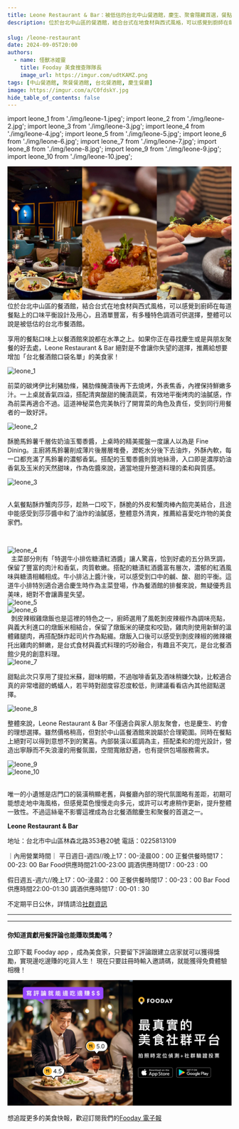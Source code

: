 ```yaml
---
title: Leone Restaurant & Bar：被低估的台北中山餐酒館，慶生、聚會隱藏首選，餐點口味絕不踩雷！
description: 位於台北中山區的餐酒館，結合台式在地食材與西式風格，可以感覺到廚師在每道餐點上的口味平衡設計及用心，且酒單豐富，有多種特色調酒可供選擇，整體可以說是被低估的台北市餐酒館。推薦給想要增加「台北餐酒館口袋名單」的美食家！

slug: /leone-restaurant
date: 2024-09-05T20:00
authors:
  - name: 怪獸冰姬靈
    title: Fooday 美食搜查隊隊長
    image_url: https://imgur.com/udtKAMZ.png
tags: [中山餐酒館, 聚餐餐酒館, 台北餐酒館, 慶生餐廳]
image: https://imgur.com/a/C0fdskY.jpg
hide_table_of_contents: false
---
```

import leone_1 from './img/leone-1.jpeg';
import leone_2 from './img/leone-2.jpg';
import leone_3 from './img/leone-3.jpg';
import leone_4 from './img/leone-4.jpg';
import leone_5 from './img/leone-5.jpg';
import leone_6 from './img/leone-6.jpg';
import leone_7 from './img/leone-7.jpg';
import leone_8 from './img/leone-8.jpg';
import leone_9 from './img/leone-9.jpg';
import leone_10 from './img/leone-10.jpeg';

![leone](./img/leone.jpg)
位於台北中山區的餐酒館，結合台式在地食材與西式風格，可以感覺到廚師在每道餐點上的口味平衡設計及用心，且酒單豐富，有多種特色調酒可供選擇，整體可以說是被低估的台北市餐酒館。

享用的餐點口味上以餐酒館來說都在水準之上。如果你正在尋找慶生或是與朋友聚餐的好去處，Leone Restaurant & Bar 絕對是不會讓你失望的選擇，推薦給想要增加「台北餐酒館口袋名單」的美食家！

<div style={{ textAlign: 'center' }}>
  <img src={leone_1} style={{ width: '80%' }} alt="leone_1" />
</div>


前菜的碳烤伊比利豬肋條，豬肋條醃漬後再下去燒烤，外表焦香，內裡保持鮮嫩多汁。一上桌就香氣四溢，搭配清爽酸甜的醃漬蔬菜，有效地平衡烤肉的油膩感，作為前菜再適合不過。這道神秘菜色完美執行了開胃菜的角色及責任，受到同行用餐者的一致好評。


<div style={{ textAlign: 'center' }}>
  <img src={leone_2} style={{ width: '80%' }} alt="leone_2" />
</div>

酥脆馬鈴薯千層佐奶油玉蜀黍醬，上桌時的精美擺盤一度讓人以為是 Fine Dining。主廚將馬鈴薯削成薄片後層層堆疊，瀝乾水分後下去油炸，外酥內軟，每一口都充滿了馬鈴薯的濃郁香氣。搭配的玉蜀黍醬則質地絲滑，入口即是濃厚奶油香氣及玉米的天然甜味，作為佐醬來說，適當地提升整道料理的柔和與質感。


<div style={{ textAlign: 'center' }}>
  <img src={leone_3} style={{ width: '80%' }} alt="leone_3" />
</div>
 

人氣餐點酥炸蟹肉莎莎，趁熱一口咬下，酥脆的外皮和蟹肉棒內餡完美結合，且途中能感受到莎莎醬中和了油炸的油膩感，整體意外清爽，推薦給喜愛吃炸物的美食家們。

 
<div style={{ textAlign: 'center' }}>
  <img src={leone_4} style={{ width: '80%' }} alt="leone_4" />
</div>
 
主菜部分則有「特選牛小排佐糖漬紅酒醬」讓人驚喜，恰到好處的五分熟烹調，保留了豐富的肉汁和香氣，肉質軟嫩。搭配的糖漬紅酒醬富有層次，濃郁的紅酒風味與糖漬相輔相成。牛小排沾上醬汁後，可以感受到口中的鹹、酸、甜的平衡。這道牛小排特別適合適合慶生時作為主菜登場，作為餐酒館的排餐來說，無疑優秀且美味，絕對不會讓壽星失望。
 
<div style={{ textAlign: 'center' }}>
  <img src={leone_5} style={{ width: '80%' }} alt="leone_5" />
</div>
<div style={{ textAlign: 'center' }}>
  <img src={leone_6} style={{ width: '80%' }} alt="leone_6" />
</div>
 
剝皮辣椒雞燉飯也是這裡的特色之一，廚師選用了風乾剝皮辣椒作為調味亮點，與義大利進口的燉飯米相結合，保留了燉飯米的硬度和咬勁，雞肉則使用新鮮的溫體雞腿肉，再搭配酥炸起司片作為點綴。燉飯入口後可以感受到剝皮辣椒的微辣襯托出雞肉的鮮嫩，是台式食材與義式料理的巧妙融合，有趣且不突兀，是台北餐酒館少見的創意料理。
 
<div style={{ textAlign: 'center' }}>
  <img src={leone_7} style={{ width: '80%' }} alt="leone_7" />
</div>

甜點此次只享用了提拉米蘇，甜味明顯，不過咖啡香氣及酒味稍嫌欠缺，比較適合真的非常嗜甜的螞蟻人，若平時對甜度容忍度較低，則建議看看店內其他甜點選擇。

<div style={{ textAlign: 'center' }}>
  <img src={leone_8} style={{ width: '80%' }} alt="leone_8" />
</div>

整體來說，Leone Restaurant & Bar 不僅適合與家人朋友聚會，也是慶生、約會的理想選擇。雖然價格稍高，但對於中山區餐酒館來說屬於合理範圍。同時在餐點上絕對可以得到意想不到的驚喜。內部裝潢以藍調為主，搭配柔和的燈光設計，營造出寧靜而不失浪漫的用餐氛圍，空間寬敞舒適，也有提供包場服務需求。

<div style={{ textAlign: 'center' }}>
  <img src={leone_9} style={{ width: '80%' }} alt="leone_9" />
</div>

<div style={{ textAlign: 'center' }}>
  <img src={leone_10} style={{ width: '80%' }} alt="leone_10" />
</div><br/>

唯一的小遺憾是店門口的裝潢稍顯老舊，與餐廳內部的現代氛圍略有差距，初期可能想走地中海風格，但感覺菜色慢慢走向多元，或許可以考慮稍作更新，提升整體一致性。不過這絲毫不影響這裡成為台北餐酒館慶生和聚餐的首選之一。


****Leone Restaurant & Bar****

地址：台北市中山區林森北路353巷20號
電話：0225813109

｜內用營業時間｜ 
平日週日-週四//晚上17：00-淩晨00：00 
正餐供餐時間17：00-23: 00 
Bar Food供應時間21:00-23:00 
調酒供應時間17 : 00-23 : 00 

假日週五-週六//晚上17：00-淩晨2：00 
正餐供餐時間17：00-23：00 
Bar Food供應時間22:00-01:30 
調酒供應時間17 : 00-01 : 30 

不定期平日公休，詳情請洽[社群資訊](https://www.facebook.com/leonetaipei)

***
---

#### 你知道貢獻用餐評論也能賺取獎勵嗎？

立即下載 Fooday app ，成為美食家，只要留下評論跟建立店家就可以獲得獎勵，實現邊吃邊賺的吃貨人生！
現在只要註冊時輸入邀請碼，就能獲得免費體驗相機！

[![立即下載 Fooday app](./img/download-now01.jpg)](https://fooday.app/)

想追蹤更多的美食快報，歡迎訂閱我們的[Fooday 電子報](https://blog-zh.fooday.app/)
